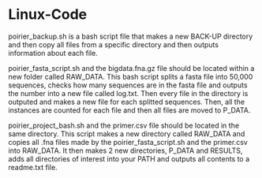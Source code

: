 # Linux-Code

poirier_backup.sh is a bash script file that makes a new BACK-UP directory and then copy all files from a specific directory and then outputs information about each file. 

poirier_fasta_script.sh and the bigdata.fna.gz file should be located within a new folder called RAW_DATA. This bash script splits a fasta file into 50,000 sequences, checks how many sequences are in the fasta file and outputs the number into a new file called log.txt. Then every file in the directory is outputed and makes a new file for each splitted sequences. Then, all the instances are counted for each file and then all files are moved to P_DATA. 

poirier_project_bash.sh and the primer.csv file should be located in the same directory. This script makes a new directory called RAW_DATA and copies all .fna files made by the poirier_fasta_script.sh and the primer.csv into RAW_DATA. It then makes 2 new directories, P_DATA and RESULTS, adds all directories of interest into your PATH and outputs all contents to a readme.txt file. 
